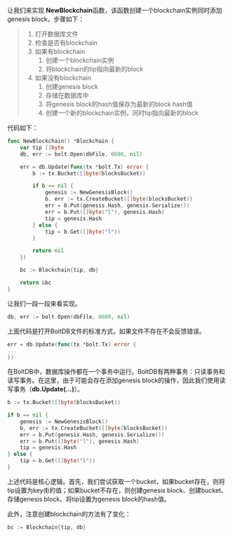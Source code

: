 让我们来实现 **NewBlockchain**函数，该函数创建一个blockchain实例同时添加genesis block，步骤如下：

> 1. 打开数据库文件
> 2. 检查是否有blockchain
> 3. 如果有blockchain
>    1. 创建一个blockchain实例
>    2. 将blockchain的tip指向最新的block
> 4. 如果没有blockchain
>    1. 创建genesis block
>    2. 存储在数据库中
>    3. 将genesis block的hash值保存为最新的block hash值
>    4. 创建一个新的blockchain实例，同时tip指向最新的block

代码如下：

```go
func NewBlockchain() *Blockchain {
    var tip []byte
    db, err := bolt.Open(dbFile, 0600, nil)

    err = db.Update(func(tx *bolt.Tx) error {
        b := tx.Bucket([]byte(blocksBucket))

        if b == nil {
            genesis := NewGenesisBlock()
            b, err := tx.CreateBucket([]byte(blocksBucket))
            err = b.Put(genesis.Hash, genesis.Serialize())
            err = b.Put([]byte("l"), genesis.Hash)
            tip = genesis.Hash
        } else {
            tip = b.Get([]byte("l"))
        }

        return nil
    })

    bc := Blockchain{tip, db}

    return &bc
}
```

让我们一段一段来看实现。

```go
db, err := bolt.Open(dbFile, 0600, nil)
```

上面代码是打开BoltDB文件的标准方式，如果文件不存在不会反馈错误。

```go
err = db.Update(func(tx *bolt.Tx) error {
...
})
```

在BoltDB中，数据库操作都在一个事务中运行。BoltDB有两种事务：只读事务和读写事务。在这里，由于可能会存在添加genesis block的操作，因此我们使用读写事务（**db.Update\(...\)**）。

```go
b := tx.Bucket([]byte(blocksBucket))

if b == nil {
	genesis := NewGenesisBlock()
	b, err := tx.CreateBucket([]byte(blocksBucket))
	err = b.Put(genesis.Hash, genesis.Serialize())
	err = b.Put([]byte("l"), genesis.Hash)
	tip = genesis.Hash
} else {
	tip = b.Get([]byte("l"))
}
```

上述代码是核心逻辑。首先，我们尝试获取一个bucket，如果bucket存在，则将tip设置为key\(**l**\)的值；如果bucket不存在，则创建genesis block、创建bucket、存储genesis block、将tip设置为genesis block的hash值。

此外，注意创建blockchain的方法有了变化：

```go
bc := Blockchain{tip, db}
```



